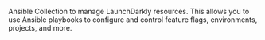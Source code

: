 Ansible Collection to manage LaunchDarkly resources. This allows you to use Ansible playbooks to configure and control feature flags, environments, projects, and more.
